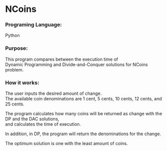 # NCoins

### Programing Language:
Python

### Purpose:
This program compares between the execution time of <br>
Dynamic Programming and Divide-and-Conquer solutions for NCoins problem.

### How it works:
The user inputs the desired amount of change. <br>
The available coin denominations are 1 cent, 5 cents, 10 cents, 12 cents, and 25 cents.

The program calculates how many coins will be returned as change with the DP and the DAC solutions, <br>
and calculates the time of execution.

In addition, in DP, the program will return the denominations for the change.

The optimum solution is one with the least amount of coins.
